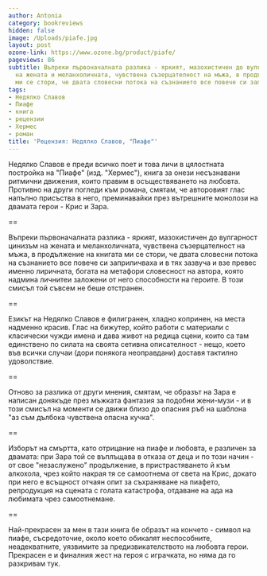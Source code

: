 ```yaml
---
author: Antonia
category: bookreviews
hidden: false
image: /Uploads/piafe.jpg
layout: post
ozone-link: https://www.ozone.bg/product/piafe/
pageviews: 86
subtitle: Въпреки първоначалната разлика - яркият, мазохистичен до вулгарност цинизъм
  на жената и меланхоличната, чувствена съзерцателност на мъжа, в продължение на книгата
  ми се стори, че двата словесни потока на съзнанието все повече си заприличваха
tags:
- Недялко Славов
- Пиафе
- книга
- рецензии
- Хермес
- роман
title: 'Рецензия: Недялко Славов, "Пиафе"'
---
```


Недялко Славов е преди всичко поет и това личи в цялостната постройка на "Пиафе" (изд. "Хермес"), книга за онези несъзнавани ритмични движения, които правим в осъществяването на любовта. Противно на други погледи към романа, смятам, че авторовият глас напълно присъства в него, преминавайки през вътрешните монолози на двамата герои - Крис и Зара.

\==

Въпреки първоначалната разлика - яркият, мазохистичен до вулгарност цинизъм на жената и меланхоличната, чувствена съзерцателност на мъжа, в продължение на книгата ми се стори, че двата словесни потока на съзнанието все повече си заприличваха и в тях зазвуча и взе превес именно лиричната, богата на метафори словесност на автора, която надмина личнитеи заложени от него способности на героите. В този смисъл той съвсем не беше отстранен.

\==

Езикът на Недялко Славов е филигранен, хладно копринен, на места надменно красив. Глас на бижутер, който работи с материали с класически чужди имена и дава живот на редица сцени, които са там единствено по силата на своята сетивна описателност - нещо, което във всички случаи (дори понякога неоправдани) доставя тактилно удоволствие.

\==

Отново за разлика от други мнения, смятам, че образът на Зара е написан донякъде през мъжката фантазия за подобни жени-музи - и в този смисъл на моменти се движи близо до опасния ръб на шаблона "аз съм дълбока чувствена опасна кучка". 

\==

Изборът на смъртта, като отрицание на пиафе и любовта, е различен за двамата: при Зара той се въплъщава в отказа от деца и по този начин - от свое "незаслужено" продължение, в пристрастяването й към алкохола, чрез който накрая тя се самоотнема от света на Крис, докато при него е всъщност отчаян опит за съхраняване на пиафето, репродукция на сцената с голата катастрофа, отдаване на ада на любимата чрез самоотнемане.

\==

Най-прекрасен за мен в тази книга бе образът на кончето - символ на пиафе, съсредоточие, около което обикалят неспособните, неадекватните, уязвимите за предизвикателството на любовта герои. Прекрасен е и финалния жест на героя с играчката, но няма да го разкривам тук.